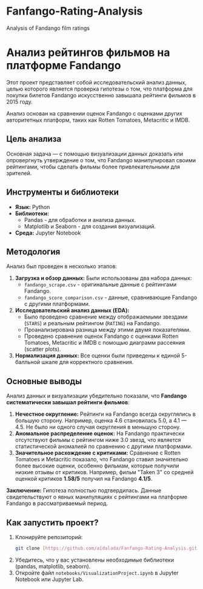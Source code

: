 # Fanfango-Rating-Analysis
Analysis of Fandango film ratings

# Анализ рейтингов фильмов на платформе Fandango

Этот проект представляет собой исследовательский анализ данных, целью которого является проверка гипотезы о том, что платформа для покупки билетов Fandango искусственно завышала рейтинги фильмов в 2015 году.

Анализ основан на сравнении оценок Fandango с оценками других авторитетных платформ, таких как Rotten Tomatoes, Metacritic и IMDB.

## Цель анализа

Основная задача — с помощью визуализации данных доказать или опровергнуть утверждение о том, что Fandango манипулировал своими рейтингами, чтобы сделать фильмы более привлекательными для зрителей.

## Инструменты и библиотеки

* **Язык:** Python
* **Библиотеки:**
    * Pandas - для обработки и анализа данных.
    * Matplotlib и Seaborn - для создания визуализаций.
* **Среда:** Jupyter Notebook

## Методология

Анализ был проведен в несколько этапов:

1.  **Загрузка и обзор данных:** Были использованы два набора данных:
    * `fandango_scrape.csv` - оригинальные данные с рейтингами Fandango.
    * `fandango_score_comparison.csv` - данные, сравнивающие Fandango с другими платформами.
2.  **Исследовательский анализ данных (EDA):**
    * Было проведено сравнение между отображаемыми звездами (`STARS`) и реальным рейтингом (`RATING`) на Fandango.
    * Проанализирована разница между этими двумя показателями.
    * Проведено сравнение оценок Fandango с оценками Rotten Tomatoes, Metacritic и IMDB с помощью диаграмм рассеяния (scatter plots).
3.  **Нормализация данных:** Все оценки были приведены к единой 5-балльной шкале для корректного сравнения.

## Основные выводы

Анализ данных и визуализации убедительно показали, что **Fandango систематически завышал рейтинги фильмов**:

1.  **Нечестное округление:** Рейтинги на Fandango всегда округлялись в большую сторону. Например, оценка 4.6 становилась 5.0, а 4.1 — 4.5. Не было ни одного случая округления в меньшую сторону.
2.  **Аномальное распределение оценок:** На Fandango практически отсутствуют фильмы с рейтингом ниже 3.0 звезд, что является статистической аномалией по сравнению с другими платформами.
3.  **Значительное расхождение с критиками:** Сравнение с Rotten Tomatoes и Metacritic показало, что Fandango ставил значительно более высокие оценки, особенно фильмам, которые получили низкие отзывы от критиков. Например, фильм "Taken 3" со средней оценкой критиков **1.58/5** получил на Fandango **4.1/5**.

**Заключение:** Гипотеза полностью подтвердилась. Данные свидетельствуют о явных манипуляциях с рейтингами на платформе Fandango в рассматриваемый период.

## Как запустить проект?

1.  Клонируйте репозиторий:
    ```bash
    git clone [https://github.com/aidalada/Fanfango-Rating-Analysis.git](https://github.com/aidalada/Fanfango-Rating-Analysis.git)
    ```
2.  Убедитесь, что у вас установлены необходимые библиотеки (pandas, matplotlib, seaborn).
3.  Откройте файл `notebooks/VisualizationProject.ipynb` в Jupyter Notebook или Jupyter Lab.
